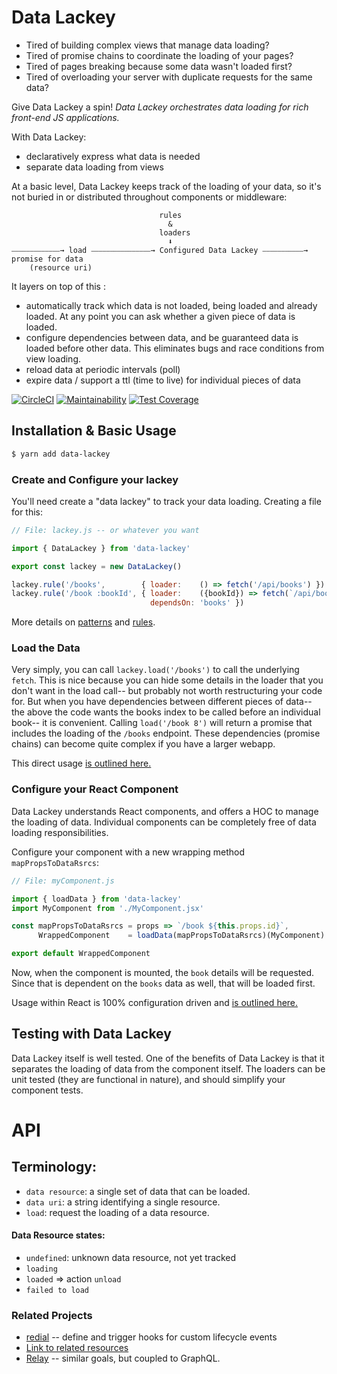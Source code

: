 # Data Lackey

* Tired of building complex views that manage data loading?
* Tired of promise chains to coordinate the loading of your pages? 
* Tired of pages breaking because some data wasn't loaded first?
* Tired of overloading your server with duplicate requests for the same data?

Give Data Lackey a spin! _Data Lackey orchestrates data loading for rich front-end JS applications._

With Data Lackey:
* declaratively express what data is needed
* separate data loading from views

At a basic level, Data Lackey keeps track of the loading of your data, so it's not 
buried in or distributed throughout components or middleware:
```
                                 rules 
                                   &
                                 loaders
                                   ⬇
⎯⎯⎯⎯⎯⎯⎯⎯⎯⎯⎯⎯⎯→ load ⎯⎯⎯⎯⎯⎯⎯⎯⎯⎯⎯⎯⎯⎯⎯⎯→ Configured Data Lackey ⎯⎯⎯⎯⎯⎯⎯⎯⎯⎯⎯→ promise for data
    (resource uri)
```
It layers on top of this :
* automatically track which data is not loaded, being loaded and already loaded. At any 
  point you can ask whether a given piece of data is loaded.
* configure dependencies between data, and be guaranteed data is loaded before other data. 
  This eliminates bugs and race conditions from view loading.
* reload data at periodic intervals (poll)
* expire data / support a ttl (time to live) for individual pieces of data

 [![CircleCI](https://circleci.com/gh/ndp-software/data-lackey/tree/master.svg?style=svg&circle-token=e5e3ede09f04662995e99094b75e6a0c84914c1a)](https://circleci.com/gh/ndp-software/data-lackey/tree/master) [![Maintainability](https://api.codeclimate.com/v1/badges/562327499c13db5defe0/maintainability)](https://codeclimate.com/github/ndp-software/data-lackey/maintainability) [![Test Coverage](https://api.codeclimate.com/v1/badges/562327499c13db5defe0/test_coverage)](https://codeclimate.com/github/ndp-software/data-lackey/test_coverage)

## Installation & Basic Usage

```bash
$ yarn add data-lackey
```
### Create and Configure your lackey

You'll need create a "data lackey" to track your data loading. Creating a file for this:
```js
// File: lackey.js -- or whatever you want

import { DataLackey } from 'data-lackey'

export const lackey = new DataLackey()

lackey.rule('/books',        { loader:    () => fetch('/api/books') })
lackey.rule('/book :bookId', { loader:    ({bookId}) => fetch(`/api/books/${bookId}`),
                               dependsOn: 'books' })
```
More details on [patterns](./docs/patterns.md) and [rules](./docs/rules.md).

### Load the Data

Very simply, you can call `lackey.load('/books')` to call the underlying `fetch`. This is 
nice because you can hide some details in the loader that you don't want in the load call--
but probably not worth restructuring your code for. But when you have dependencies
between different pieces of data-- the above the code wants the books index to be called before
an individual book-- it is convenient. Calling `load('/book 8')` will return a promise that 
includes the loading of the `/books` endpoint. These dependencies (promise chains) can become
quite complex if you have a larger webapp.

This direct usage [is outlined here.](./docs/direct_usage.md)

### Configure your React Component
Data Lackey understands React components, and offers a HOC to manage the loading of
data. Individual components can be completely free of data loading responsibilities.

Configure your component with a new wrapping method `mapPropsToDataRsrcs`:
```js
// File: myComponent.js

import { loadData } from 'data-lackey'
import MyComponent from './MyComponent.jsx'

const mapPropsToDataRsrcs = props => `/book ${this.props.id}`,
      WrappedComponent    = loadData(mapPropsToDataRsrcs)(MyComponent)

export default WrappedComponent
````
Now, when the component is mounted, the `book` details will be requested. Since
that is dependent on the `books` data as well, that will be loaded first.

Usage within React is 100% configuration driven and [is outlined here.](./docs/react.md)


## Testing with Data Lackey

Data Lackey itself is well tested. One of the benefits of Data Lackey is that it separates the loading
of data from the component itself. The loaders can be unit tested (they are functional in nature),
and should simplify your component tests.

# API

## Terminology:
 * `data resource`: a single set of data that can be loaded.
 * `data uri`: a string identifying a single resource. 
 * `load`: request the loading of a data resource.
 
#### Data Resource states:
  * `undefined`: unknown data resource, not yet tracked
  * `loading`
  * `loaded` => action `unload`
  * `failed to load`

### Related Projects

* [redial](https://github.com/markdalgleish/redial) -- define and trigger hooks for custom lifecycle events
* [Link to related resources](https://medium.com/@dbow1234/expressing-data-dependencies-in-react-43a2004e04bc)
* [Relay](https://facebook.github.io/relay/) -- similar goals, but coupled to GraphQL.
